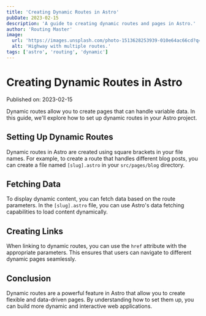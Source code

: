 ```yaml
---
title: 'Creating Dynamic Routes in Astro'
pubDate: 2023-02-15
description: 'A guide to creating dynamic routes and pages in Astro.'
author: 'Routing Master'
image:
  url: 'https://images.unsplash.com/photo-1513628253939-010e64ac66cd?q=80&w=2074&auto=format&fit=crop&ixlib=rb-4.0.3&ixid=M3wxMjA3fDB8MHxwaG90by1wYWdlfHx8fGVufDB8fHx8fA%3D%3D'
  alt: 'Highway with multiple routes.'
tags: ['astro', 'routing', 'dynamic']
---
```


# Creating Dynamic Routes in Astro

Published on: 2023-02-15

Dynamic routes allow you to create pages that can handle variable data. In this guide, we'll explore how to set up dynamic routes in your Astro project.

## Setting Up Dynamic Routes

Dynamic routes in Astro are created using square brackets in your file names. For example, to create a route that handles different blog posts, you can create a file named `[slug].astro` in your `src/pages/blog` directory.

## Fetching Data

To display dynamic content, you can fetch data based on the route parameters. In the `[slug].astro` file, you can use Astro's data fetching capabilities to load content dynamically.

## Creating Links

When linking to dynamic routes, you can use the `href` attribute with the appropriate parameters. This ensures that users can navigate to different dynamic pages seamlessly.

## Conclusion

Dynamic routes are a powerful feature in Astro that allow you to create flexible and data-driven pages. By understanding how to set them up, you can build more dynamic and interactive web applications.
